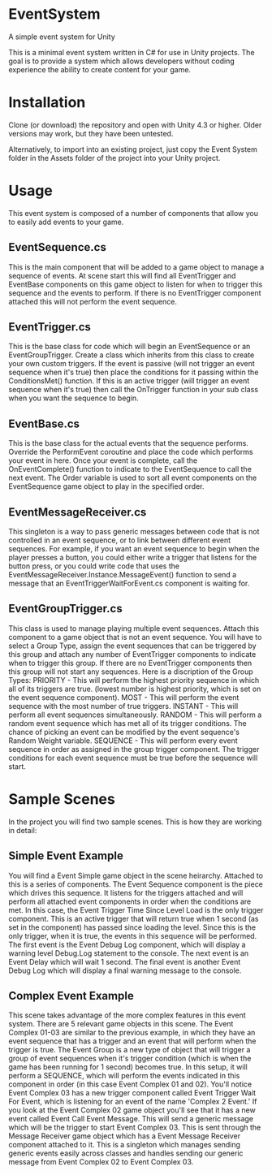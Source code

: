 # EventSystem
A simple event system for Unity

This is a minimal event system written in C# for use in Unity projects. The goal is to provide a system which
allows developers without coding experience the ability to create content for your game.

# Installation

Clone (or download) the repository and open with Unity 4.3 or higher. Older versions may work, but they have been
untested. 

Alternatively, to import into an existing project, just copy the Event System folder in the Assets folder of the
project into your Unity project.

# Usage

This event system is composed of a number of components that allow you to easily add events to your game.

## EventSequence.cs
 This is the main component that will be added to a game object to manage a sequence of events. At scene start
 this will find all EventTrigger and EventBase components on this game object to listen for when to trigger this
 sequence and the events to perform. If there is no EventTrigger component attached this will not perform the
 event sequence.
 
## EventTrigger.cs
 This is the base class for code which will begin an EventSequence or an EventGroupTrigger. Create a class which
 inherits from this class to create your own custom triggers. If the event is passive (will not trigger an event
 sequence when it's true) then place the conditions for it passing within the ConditionsMet() function. If this
 is an active trigger (will trigger an event sequence when it's true) then call the OnTrigger function in your
 sub class when you want the sequence to begin.
 
## EventBase.cs
 This is the base class for the actual events that the sequence performs. Override the PerformEvent coroutine
 and place the code which performs your event in here. Once your event is complete, call the OnEventComplete() 
 function to indicate to the EventSequence to call the next event. The Order variable is used to sort all 
 event components on the EventSequence game object to play in the specified order.
 
## EventMessageReceiver.cs
 This singleton is a way to pass generic messages between code that is not controlled in an event sequence, or 
 to link between different event sequences. For example, if you want an event sequence to begin when the player
 presses a button, you could either write a trigger that listens for the button press, or you could write code
 that uses the EventMessageReceiver.Instance.MessageEvent() function to send a message that an 
 EventTriggerWaitForEvent.cs component is waiting for.
 
## EventGroupTrigger.cs
 This class is used to manage playing multiple event sequences. Attach this component to a game object that is not
 an event sequence. You will have to select a Group Type, assign the event sequences that can be triggered by
 this group and attach any number of EventTrigger components to indicate when to trigger this group. If there are
 no EventTrigger components then this group will not start any sequences.
 Here is a discription of the Group Types:
 PRIORITY - This will perform the highest priority sequence in which all of its triggers are true. (lowest number
 is highest priority, which is set on the event sequence component).
 MOST - This will perform the event sequence with the most number of true triggers.
 INSTANT - This will perform all event sequences simultaneously.
 RANDOM - This will perform a random event sequence which has met all of its trigger conditions. The chance of 
 picking an event can be modified by the event sequence's Random Weight variable.
 SEQUENCE - This will perform every event sequence in order as assigned in the group trigger component. The
 trigger conditions for each event sequence must be true before the sequence will start.
 
# Sample Scenes
 In the project you will find two sample scenes. This is how they are working in detail:
 
## Simple Event Example
 You will find a Event Simple game object in the scene heirarchy. Attached to this is a series of components.
 The Event Sequence component is the piece which drives this sequence. It listens for the triggers attached
 and will perform all attached event components in order when the conditions are met. In this case, the Event 
 Trigger Time Since Level Load is the only trigger component. This is an active trigger that will return true
 when 1 second (as set in the component) has passed since loading the level. Since this is the only trigger,
 when it is true, the events in this sequence will be performed.
 The first event is the Event Debug Log component, which will display a warning level Debug.Log statement to
 the console. The next event is an Event Delay which will wait 1 second. The final event is another Event Debug 
 Log which will display a final warning message to the console. 
 
## Complex Event Example
 This scene takes advantage of the more complex features in this event system. There are 5 relevant game objects 
 in this scene. The Event Complex 01-03 are similar to the previous example, in which they have an event sequence
 that has a trigger and an event that will perform when the trigger is true. The Event Group is a new type of object
 that will trigger a group of event sequences when it's trigger condition (which is when the game has been running
 for 1 second) becomes true. In this setup, it will perform a SEQUENCE, which will perform the events indicated
 in this component in order (in this case Event Complex 01 and 02). 
 You'll notice Event Complex 03 has a new trigger component called Event Trigger Wait For Event, which is listening
 for an event of the name 'Complex 2 Event.' If you look at the Event Complex 02 game object you'll see that it has
 a new event called Event Call Event Message. This will send a generic message which will be the trigger to start
 Event Complex 03. This is sent through the Message Receiver game object which has a Event Message Receiver component
 attached to it. This is a singleton which manages sending generic events easily across classes and handles sending
 our generic message from Event Complex 02 to Event Complex 03.
 
 
